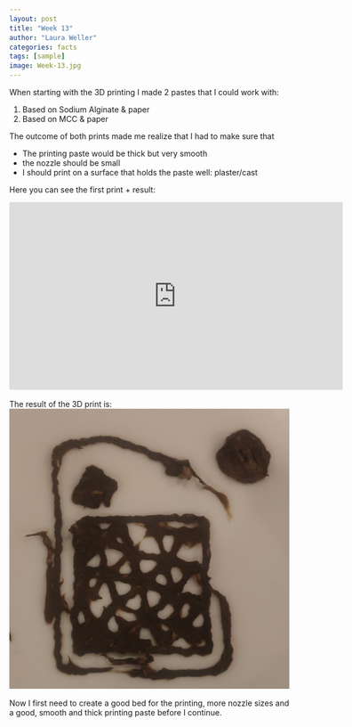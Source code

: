 ```yaml
---
layout: post
title: "Week 13"
author: "Laura Weller"
categories: facts
tags: [sample]
image: Week-13.jpg
---
```


When starting with the 3D printing I made 2 pastes that I could work with:
1. Based on Sodium Alginate & paper
2. Based on MCC & paper

The outcome of both prints made me realize that I had to make sure that 
- The printing paste would be thick but very smooth
- the nozzle should be small
- I should print on a surface that holds the paste well: plaster/cast

Here you can see the first print + result:

<iframe src="https://youtu.be/l_m5Ov-dO2o" width="600" height="337" frameborder="0" webkitallowfullscreen mozallowfullscreen allowfullscreen></iframe>

The result of the 3D print is:
<img src="./assets/img/Week-13a.jpg" alt="Week-13a">

Now I first need to create a good bed for the printing, more nozzle sizes and a good, smooth and thick printing paste before I continue. 

